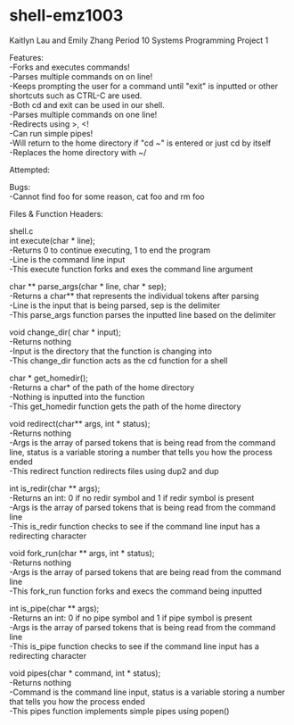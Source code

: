 # shell-emz1003

Kaitlyn Lau and Emily Zhang Period 10
Systems Programming Project 1

Features: <br />
  -Forks and executes commands!  <br />
  -Parses multiple commands on on line! <br />
  -Keeps prompting the user for a command until "exit" is inputted or other shortcuts such as CTRL-C are used. <br />
  -Both cd and exit can be used in our shell. <br />
  -Parses multiple commands on one line! <br />
  -Redirects using >, <! <br />
  -Can run simple pipes! <br />
  -Will return to the home directory if "cd ~" is entered or just cd by itself <br />
  -Replaces the home directory with ~/ <br />

Attempted: <br />

Bugs: <br />
  -Cannot find foo for some reason, cat foo and rm foo


Files & Function Headers:

shell.c <br />
  int execute(char * line); <br />
    -Returns 0 to continue executing, 1 to end the program <br />
    -Line is the command line input <br />
    -This execute function forks and exes the command line argument

  char ** parse_args(char * line, char * sep); <br />
    -Returns a char** that represents the individual tokens after parsing <br />
    -Line is the input that is being parsed, sep is the delimiter <br />
    -This parse_args function parses the inputted line based on the delimiter <br />

  void change_dir( char * input); <br />
    -Returns nothing <br />
    -Input is the directory that the function is changing into <br />
    -This change_dir function acts as the cd function for a shell <br />

  char * get_homedir(); <br />
    -Returns a char* of the path of the home directory <br />
    -Nothing is inputted into the function <br />
    -This get_homedir function gets the path of the home directory <br />

  void redirect(char** args, int * status);<br />
    -Returns nothing<br />
    -Args is the array of parsed tokens that is being read from the command line, status is a variable storing a number that tells you how the process ended<br />
    -This redirect function redirects files using dup2 and dup<br />

  int is_redir(char ** args);<br />
    -Returns an int: 0 if no redir symbol and 1 if redir symbol is present<br />
    -Args is the array of parsed tokens that is being read from the command line<br />
    -This is_redir function checks to see if the command line input has a redirecting character<br />

  void fork_run(char ** args, int * status);<br />
    -Returns nothing<br />
    -Args is the array of parsed tokens that are being read from the command line<br />
    -This fork_run function forks and execs the command being inputted<br />

  int is_pipe(char ** args);<br />
    -Returns an int: 0 if no pipe symbol and 1 if pipe symbol is present<br />
    -Args is the array of parsed tokens that is being read from the command line<br />
    -This is_pipe function checks to see if the command line input has a redirecting character<br />

  void pipes(char * command, int * status);<br />
    -Returns nothing<br />
    -Command is the command line input, status is a variable storing a number that tells you how the process ended<br />
    -This pipes function implements simple pipes using popen()<br />
